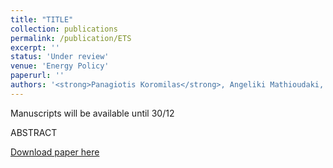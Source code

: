 ```yaml
---
title: "TITLE"
collection: publications
permalink: /publication/ETS
excerpt: ''
status: 'Under review'
venue: 'Energy Policy'
paperurl: ''
authors: '<strong>Panagiotis Koromilas</strong>, Angeliki Mathioudaki, Sotirios Dimos, Dimitris Fotakis'
---
```

Manuscripts will be available until 30/12

ABSTRACT

[Download paper here]()

